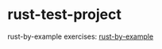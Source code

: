 # rust-test-project

rust-by-example exercises: [rust-by-example](https://doc.rust-lang.org/stable/rust-by-example/)
